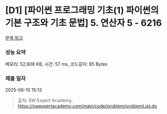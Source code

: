 # [D1] [파이썬 프로그래밍 기초(1) 파이썬의 기본 구조와 기초 문법] 5. 연산자 5 - 6216 

[문제 링크](https://swexpertacademy.com/main/code/problem/problemDetail.do?contestProbId=AWcU7l_a4jkDFAU4) 

### 성능 요약

메모리: 52,608 KB, 시간: 57 ms, 코드길이: 85 Bytes

### 제출 일자

2025-06-10 15:13



> 출처: SW Expert Academy, https://swexpertacademy.com/main/code/problem/problemList.do